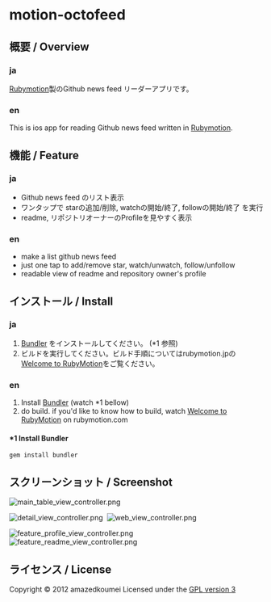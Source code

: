 motion-octofeed
===============

概要 / Overview
----------
### ja
[Rubymotion](http://www.rubymotion.com/)製のGithub news feed リーダーアプリです。

### en
This is ios app for reading Github news feed written in [Rubymotion](http://www.rubymotion.com/).


機能 / Feature
----------
### ja
- Github news feed のリスト表示
- ワンタップで starの追加/削除, watchの開始/終了, followの開始/終了 を実行
- readme, リポジトリオーナーのProfileを見やすく表示

### en
- make a list github news feed
- just one tap to add/remove star, watch/unwatch, follow/unfollow
- readable view of readme and repository owner's profile



インストール / Install
----------
### ja
1. [Bundler](http://gembundler.com) をインストールしてください。 (*1 参照)
2. ビルドを実行してください。ビルド手順についてはrubymotion.jpの[Welcome to RubyMotion](http://rubymotion.jp/RubyMotionDocumentation/guides/getting-started/index.html)をご覧ください。

    
### en
1. Install [Bundler](http://gembundler.com) (watch *1 bellow)
2. do build. if you'd like to know how to build, watch [Welcome to RubyMotion](http://www.rubymotion.com/developer-center/guides/getting-started/) on rubymotion.com


#### *1 Install Bundler
```
gem install bundler
```


スクリーンショット / Screenshot
----------
![main_table_view_controller.png](http://amazedkoumei.github.com/motion-octofeed/screenshot/main_table_view_controller.png "main_table_view_controller.png")

![detail_view_controller.png](http://amazedkoumei.github.com/motion-octofeed/screenshot/detail_view_controller.png "detail_view_controller")
&nbsp;![web_view_controller.png](http://amazedkoumei.github.com/motion-octofeed/screenshot/web_view_controller.png "web_view_controller")

![feature_profile_view_controller.png](http://amazedkoumei.github.com/motion-octofeed/screenshot/feature_profile_view_controller.png "feature_profile_view_controller")
&nbsp;![feature_readme_view_controller.png](http://amazedkoumei.github.com/motion-octofeed/screenshot/feature_readme_view_controler.png "feature_readme_view_controller")


ライセンス / License
----------
Copyright &copy; 2012 amazedkoumei
Licensed under the [GPL version 3][gpl]
 
[gpl]: http://opensource.org/licenses/gpl-3.0.html
